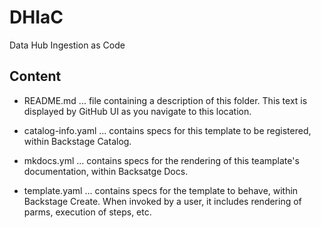 # DHIaC
Data Hub Ingestion as Code

## Content
- README.md ... file containing a description of this folder. This text is displayed by GitHub UI as you navigate to this location.
  
- catalog-info.yaml ... contains specs for this template to be registered, within Backstage Catalog.
  
- mkdocs.yml ... contains specs for the rendering of this teamplate's documentation, within Backsatge Docs.

- template.yaml ... contains specs for the template to behave, within Backstage Create. When invoked by a user, it includes rendering of parms, execution of steps, etc.

